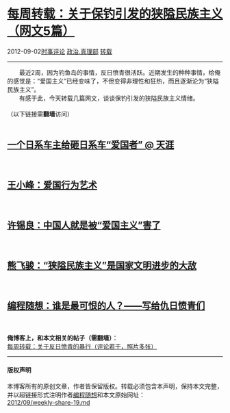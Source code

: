 <!DOCTYPE html>
<html xmlns="http://www.w3.org/1999/xhtml" xml:lang="zh-CN">
<head>
<meta http-equiv="Content-Type" content="text/html; charset=utf-8" />
<meta name="generator" content="Python script by program.think@gmail.com" />
<meta name="provider" content="program-think.blogspot.com" />
<link type="text/css" rel="stylesheet" href="../../css/program-think.css" />
<title>每周转载：关于保钓引发的狭隘民族主义（网文5篇） - 编程随想的博客</title>
</head>
<body>
<div id="main" style="width:100%;">
<h1><a href="../../index.md" title="回到首页">每周转载：关于保钓引发的狭隘民族主义（网文5篇）</a></h1>
<div class="post-info"><span class="date-header">2012-09-02</span><a href="../../tags/E697B6E4BA8BE8AF84E8AEBA.md" class="tag">时事评论</a> <a href="../../tags/E694BFE6B2BB.E79C9FE79086E983A8.md" class="tag">政治.真理部</a> <a href="../../tags/E8BDACE8BDBD.md" class="tag">转载</a> </div>
<hr>
<div class="post">
&#12288;&#12288;最近2周，因为钓鱼岛的事情，反日愤青很活跃。近期发生的种种事情，给俺的感觉是：“爱国主义”已经变味了，不但变得非理性和狂热，而且逐渐沦为“狭隘民族主义”。<br />&#12288;&#12288;有感于此，今天转载几篇网文，谈谈保钓引发的狭隘民族主义情绪。<br /><br />（以下链接需<b>翻墙</b>访问）<a name='more'></a><!--program-think--><br /><br /><h2><a href="https://plus.google.com/u/0/113559088971921339544/posts/7jbky3y9ZNY" target="_blank" rel="nofollow">一个日系车主给砸日系车“爱国者” @ 天涯</a></h2><br /><h2><a href="https://plus.google.com/u/0/113559088971921339544/posts/3vf22H1j3wd" target="_blank" rel="nofollow">王小峰：爱国行为艺术</a></h2><br /><h2><a href="https://plus.google.com/u/0/113559088971921339544/posts/YZR3QkmMYQN" target="_blank" rel="nofollow">许锡良：中国人就是被“爱国主义”害了</a></h2><br /><h2><a href="https://plus.google.com/u/0/113559088971921339544/posts/M2DM6nEbJrE" target="_blank" rel="nofollow">熊飞骏：“狭隘民族主义”是国家文明进步的大敌</a></h2><br /><h2><a href="../../2011/03/ccp-vs-japanese.md" target="_blank">编程随想：谁是最可恨的人？——写给仇日愤青们</a></h2><br /><br /><b>俺博客上，和本文相关的帖子（需翻墙）</b>：<br /><a href="../../2012/09/weekly-share-21.md">每周转载：关于反日愤青的暴行（评论若干，照片多张）</a><div class="blogger-post-footer">
</div>
<hr>
<div class="copyright">
<h4>版权声明</h4>
本博客所有的原创文章，作者皆保留版权。转载必须包含本声明，保持本文完整，并以超链接形式注明作者<a href="mailto:program.think@gmail.com">编程随想</a>和本文原始网址：<br>
<a href="2012/09/weekly-share-19.md">2012/09/weekly-share-19.md</a>
</div>
</div>
</body>
</html>
